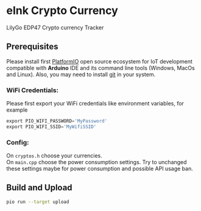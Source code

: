 # eInk Crypto Currency

LilyGo EDP47 Crypto currency Tracker


## Prerequisites


Please install first [PlatformIO](http://platformio.org/) open source ecosystem for IoT development compatible with **Arduino** IDE and its command line tools (Windows, MacOs and Linux). Also, you may need to install [git](http://git-scm.com/) in your system.

### WiFi Credentials:

Please first export your WiFi credentials like environment variables, for example

```python
export PIO_WIFI_PASSWORD='MyPassword'
export PIO_WIFI_SSID='MyWifiSSID'
```

### Config:

On `cryptos.h` choose your currencies.  
On `main.cpp` choose the power consumption settings. Try to unchanged these settings maybe for power consumption and possible API usage ban.


## Build and Upload

```bash
pio run --target upload
```






